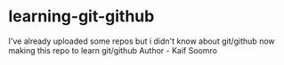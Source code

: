 # learning-git-github
I've already uploaded some repos but i didn't know about git/github now making this repo to learn git/github Author - Kaif Soomro

